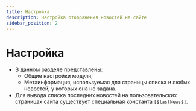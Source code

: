 ```yaml
---
title: Настройка
description: Настройка отображения новостей на сайте
sidebar_position: 2
---
```


# Настройка
* В данном разделе представлены:
    + Общие настройки модуля;
    + Метаинформация, используемая для страницы списка и любых новостей, у которых она не задана.
* Для вывода списка последних новостей на пользовательских страницах сайта существует специальная константа `[$lastNews$]`. 